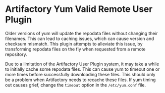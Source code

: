 Artifactory Yum Valid Remote User Plugin
========================================

Older versions of yum will update the repodata files without changing their
filenames. This can lead to caching issues, which can cause version and checksum
mismatch. This plugin attempts to alleviate this issue, by transforming repodata
files on the fly when requested from a remote repository.

Due to a limitation of the Artifactory User Plugin system, it may take a while
to initially cache some repodata files. This can cause yum to timeout one or
more times before successfully downloading these files. This should only be a
problem when Artifactory needs to recache these files. If yum timing out causes
grief, change the `timeout` option in the `/etc/yum.conf` file.
